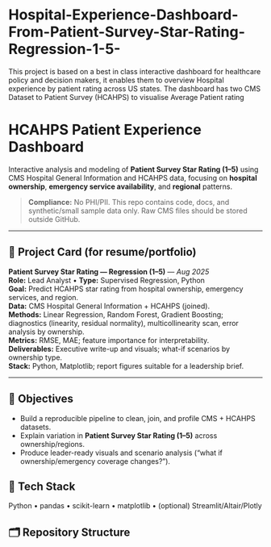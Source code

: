 # Hospital-Experience-Dashboard-From-Patient-Survey-Star-Rating-Regression-1-5-
This project is based on a best in class interactive dashboard for healthcare policy and decision makers, it enables them to overview Hospital experience by patient rating across US states. The dashboard has two CMS Dataset to Patient Survey (HCAHPS) to visualise Average Patient rating 
# HCAHPS Patient Experience Dashboard
Interactive analysis and modeling of **Patient Survey Star Rating (1–5)** using CMS Hospital General Information and HCAHPS data, focusing on **hospital ownership**, **emergency service availability**, and **regional** patterns.

> **Compliance:** No PHI/PII. This repo contains code, docs, and synthetic/small sample data only. Raw CMS files should be stored outside GitHub.

---

## 📌 Project Card (for resume/portfolio)
**Patient Survey Star Rating — Regression (1–5)** — *Aug 2025*  
**Role:** Lead Analyst • **Type:** Supervised Regression, Python  
**Goal:** Predict HCAHPS star rating from hospital ownership, emergency services, and region.  
**Data:** CMS Hospital General Information + HCAHPS (joined).  
**Methods:** Linear Regression, Random Forest, Gradient Boosting; diagnostics (linearity, residual normality), multicollinearity scan, error analysis by ownership.  
**Metrics:** RMSE, MAE; feature importance for interpretability.  
**Deliverables:** Executive write-up and visuals; what-if scenarios by ownership type.  
**Stack:** Python, Matplotlib; report figures suitable for a leadership brief.

---

## 🎯 Objectives
- Build a reproducible pipeline to clean, join, and profile CMS + HCAHPS datasets.
- Explain variation in **Patient Survey Star Rating (1–5)** across ownership/regions.
- Produce leader-ready visuals and scenario analysis (“what if ownership/emergency coverage changes?”).

## 🧰 Tech Stack
Python • pandas • scikit-learn • matplotlib • (optional) Streamlit/Altair/Plotly

## 🗂️ Repository Structure
